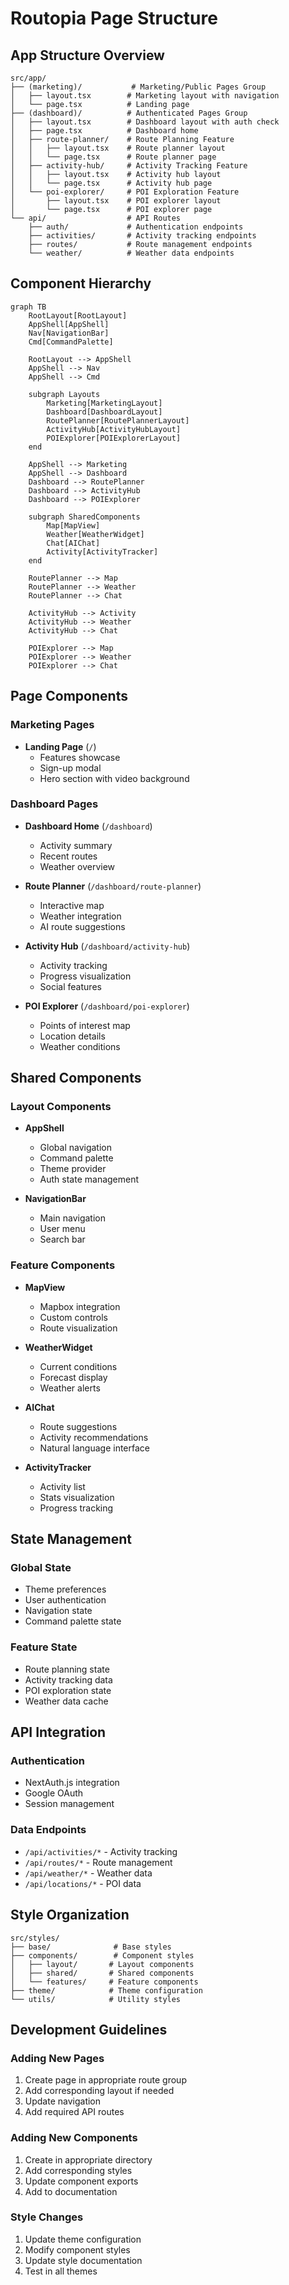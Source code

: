 # Routopia Page Structure

## App Structure Overview

```
src/app/
├── (marketing)/           # Marketing/Public Pages Group
│   ├── layout.tsx        # Marketing layout with navigation
│   └── page.tsx          # Landing page
├── (dashboard)/          # Authenticated Pages Group
│   ├── layout.tsx        # Dashboard layout with auth check
│   ├── page.tsx          # Dashboard home
│   ├── route-planner/    # Route Planning Feature
│   │   ├── layout.tsx    # Route planner layout
│   │   └── page.tsx      # Route planner page
│   ├── activity-hub/     # Activity Tracking Feature
│   │   ├── layout.tsx    # Activity hub layout
│   │   └── page.tsx      # Activity hub page
│   └── poi-explorer/     # POI Exploration Feature
│       ├── layout.tsx    # POI explorer layout
│       └── page.tsx      # POI explorer page
└── api/                  # API Routes
    ├── auth/             # Authentication endpoints
    ├── activities/       # Activity tracking endpoints
    ├── routes/           # Route management endpoints
    └── weather/          # Weather data endpoints

```

## Component Hierarchy

```mermaid
graph TB
    RootLayout[RootLayout]
    AppShell[AppShell]
    Nav[NavigationBar]
    Cmd[CommandPalette]
    
    RootLayout --> AppShell
    AppShell --> Nav
    AppShell --> Cmd
    
    subgraph Layouts
        Marketing[MarketingLayout]
        Dashboard[DashboardLayout]
        RoutePlanner[RoutePlannerLayout]
        ActivityHub[ActivityHubLayout]
        POIExplorer[POIExplorerLayout]
    end
    
    AppShell --> Marketing
    AppShell --> Dashboard
    Dashboard --> RoutePlanner
    Dashboard --> ActivityHub
    Dashboard --> POIExplorer
    
    subgraph SharedComponents
        Map[MapView]
        Weather[WeatherWidget]
        Chat[AIChat]
        Activity[ActivityTracker]
    end
    
    RoutePlanner --> Map
    RoutePlanner --> Weather
    RoutePlanner --> Chat
    
    ActivityHub --> Activity
    ActivityHub --> Weather
    ActivityHub --> Chat
    
    POIExplorer --> Map
    POIExplorer --> Weather
    POIExplorer --> Chat
```

## Page Components

### Marketing Pages
- **Landing Page** (`/`)
  - Features showcase
  - Sign-up modal
  - Hero section with video background

### Dashboard Pages
- **Dashboard Home** (`/dashboard`)
  - Activity summary
  - Recent routes
  - Weather overview

- **Route Planner** (`/dashboard/route-planner`)
  - Interactive map
  - Weather integration
  - AI route suggestions

- **Activity Hub** (`/dashboard/activity-hub`)
  - Activity tracking
  - Progress visualization
  - Social features

- **POI Explorer** (`/dashboard/poi-explorer`)
  - Points of interest map
  - Location details
  - Weather conditions

## Shared Components

### Layout Components
- **AppShell**
  - Global navigation
  - Command palette
  - Theme provider
  - Auth state management

- **NavigationBar**
  - Main navigation
  - User menu
  - Search bar

### Feature Components
- **MapView**
  - Mapbox integration
  - Custom controls
  - Route visualization

- **WeatherWidget**
  - Current conditions
  - Forecast display
  - Weather alerts

- **AIChat**
  - Route suggestions
  - Activity recommendations
  - Natural language interface

- **ActivityTracker**
  - Activity list
  - Stats visualization
  - Progress tracking

## State Management

### Global State
- Theme preferences
- User authentication
- Navigation state
- Command palette state

### Feature State
- Route planning state
- Activity tracking data
- POI exploration state
- Weather data cache

## API Integration

### Authentication
- NextAuth.js integration
- Google OAuth
- Session management

### Data Endpoints
- `/api/activities/*` - Activity tracking
- `/api/routes/*` - Route management
- `/api/weather/*` - Weather data
- `/api/locations/*` - POI data

## Style Organization

```
src/styles/
├── base/              # Base styles
├── components/        # Component styles
│   ├── layout/       # Layout components
│   ├── shared/       # Shared components
│   └── features/     # Feature components
├── theme/            # Theme configuration
└── utils/            # Utility styles
```

## Development Guidelines

### Adding New Pages
1. Create page in appropriate route group
2. Add corresponding layout if needed
3. Update navigation
4. Add required API routes

### Adding New Components
1. Create in appropriate directory
2. Add corresponding styles
3. Update component exports
4. Add to documentation

### Style Changes
1. Update theme configuration
2. Modify component styles
3. Update style documentation
4. Test in all themes 